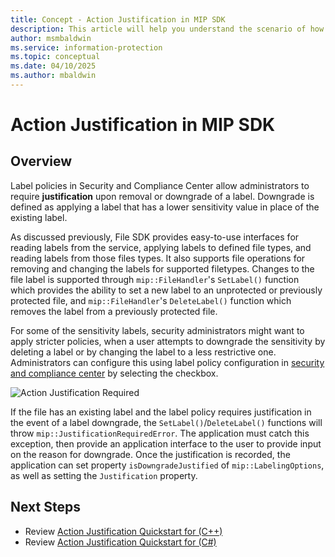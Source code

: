 ```yaml
---
title: Concept - Action Justification in MIP SDK
description: This article will help you understand the scenario of how to downgrade or remove a label needing justification.
author: msmbaldwin
ms.service: information-protection
ms.topic: conceptual
ms.date: 04/10/2025
ms.author: mbaldwin
---
```


# Action Justification in MIP SDK

## Overview

Label policies in Security and Compliance Center allow administrators to require **justification** upon removal or downgrade of a label. Downgrade is defined as applying a label that has a lower sensitivity value in place of the existing label.

As discussed previously, File SDK provides easy-to-use interfaces for reading labels from the service, applying labels to defined file types, and reading labels from those files types. It also supports file operations for removing and changing the labels for supported filetypes. Changes to the file label is supported through `mip::FileHandler`'s `SetLabel()` function which provides the ability to set a new label to an unprotected or previously protected file, and `mip::FileHandler`'s `DeleteLabel()` function which removes the label from a previously protected file.

For some of the sensitivity labels, security administrators might want to apply stricter policies, when a user attempts to downgrade the sensitivity by deleting a label or by changing the label to a less restrictive one. Administrators can configure this using label policy configuration in [security and compliance center](https://sip.compliance.microsoft.com/) by selecting the checkbox.

![Action Justification Required](./media/justify-action.png)

If the file has an existing label and the label policy requires justification in the event of a label downgrade, the `SetLabel()`/`DeleteLabel()` functions will throw `mip::JustificationRequiredError`. The application must catch this exception, then provide an application interface to the user to provide input on the reason for downgrade. Once the justification is recorded, the application can set property `isDowngradeJustified` of `mip::LabelingOptions`, as well as setting the `Justification` property.

## Next Steps

- Review [Action Justification Quickstart for (C++)](quick-file-justify-actions-cpp.md)
- Review [Action Justification Quickstart for (C#)](quick-file-justify-actions-csharp.md)